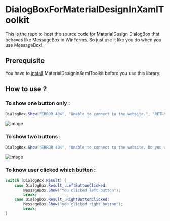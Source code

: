 # DialogBoxForMaterialDesignInXamlToolkit
This is the repo to host the source code for MaterialDesign DialogBox that behaves like MessageBox in WinForms. So just use it like you do when you use MessageBox!

## Prerequisite
You have to [install](https://github.com/ButchersBoy/MaterialDesignInXamlToolkit/wiki/Super-Quick-Start) MaterialDesignInXamlToolkit before you use this library. 

## How to use ?
### To show one button only : 
```C#
DialogBox.Show("ERROR 404", "Unable to connect to the website.", "RETRY");
```
![image](https://user-images.githubusercontent.com/23183656/30526968-c2c5ade4-9c55-11e7-969a-2c5a90c6e1ba.png)


### To show two buttons : 
```C#
DialogBox.Show("ERROR 404", "Unable to connect to the website. Do you want to retry?", "ABORT", "RETRY");
```

![image](https://user-images.githubusercontent.com/23183656/30526979-fc8f2a8c-9c55-11e7-9fe2-882599eab1c2.png)
### To know user clicked which button : 
```C#
switch (DialogBox.Result) {
    case DialogBox.Result_.LeftButtonClicked:
        MessageBox.Show("You clicked left button");
        break;
    case DialogBox.Result_.RightButtonClicked:
        MessageBox.Show("you clicked right button");
        break;
}
```
